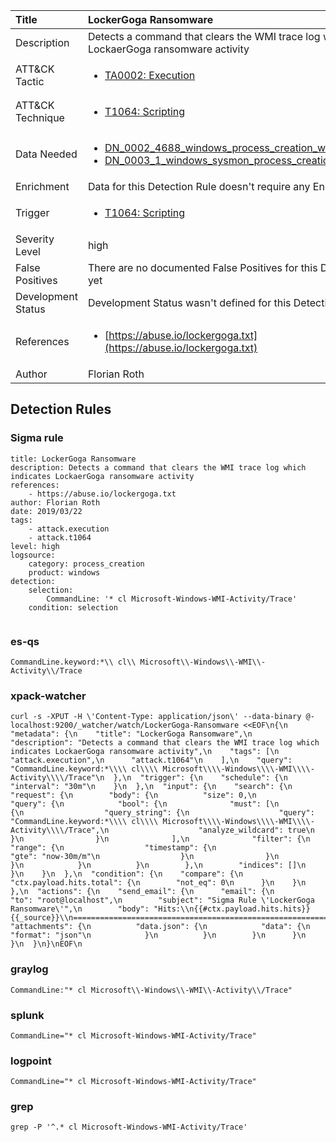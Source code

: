 | Title                | LockerGoga Ransomware                                                                                                                                                 |
|:---------------------|:------------------------------------------------------------------------------------------------------------------------------------------------------------|
| Description          | Detects a command that clears the WMI trace log which indicates LockaerGoga ransomware activity                                                                                                                                           |
| ATT&amp;CK Tactic    |  <ul><li>[TA0002: Execution](https://attack.mitre.org/tactics/TA0002)</li></ul>  |
| ATT&amp;CK Technique | <ul><li>[T1064: Scripting](https://attack.mitre.org/techniques/T1064)</li></ul>  |
| Data Needed          | <ul><li>[DN_0002_4688_windows_process_creation_with_commandline](../Data_Needed/DN_0002_4688_windows_process_creation_with_commandline.md)</li><li>[DN_0003_1_windows_sysmon_process_creation](../Data_Needed/DN_0003_1_windows_sysmon_process_creation.md)</li></ul>  |
| Enrichment           |  Data for this Detection Rule doesn't require any Enrichments.  |
| Trigger              | <ul><li>[T1064: Scripting](../Triggers/T1064.md)</li></ul>  |
| Severity Level       | high |
| False Positives      |  There are no documented False Positives for this Detection Rule yet  |
| Development Status   |  Development Status wasn't defined for this Detection Rule yet  |
| References           | <ul><li>[https://abuse.io/lockergoga.txt](https://abuse.io/lockergoga.txt)</li></ul>  |
| Author               | Florian Roth |


## Detection Rules

### Sigma rule

```
title: LockerGoga Ransomware
description: Detects a command that clears the WMI trace log which indicates LockaerGoga ransomware activity
references:
    - https://abuse.io/lockergoga.txt
author: Florian Roth
date: 2019/03/22
tags:
    - attack.execution
    - attack.t1064    
level: high
logsource:
    category: process_creation
    product: windows
detection:
    selection:
        CommandLine: '* cl Microsoft-Windows-WMI-Activity/Trace'
    condition: selection


```





### es-qs
    
```
CommandLine.keyword:*\\ cl\\ Microsoft\\-Windows\\-WMI\\-Activity\\/Trace
```


### xpack-watcher
    
```
curl -s -XPUT -H \'Content-Type: application/json\' --data-binary @- localhost:9200/_watcher/watch/LockerGoga-Ransomware <<EOF\n{\n  "metadata": {\n    "title": "LockerGoga Ransomware",\n    "description": "Detects a command that clears the WMI trace log which indicates LockaerGoga ransomware activity",\n    "tags": [\n      "attack.execution",\n      "attack.t1064"\n    ],\n    "query": "CommandLine.keyword:*\\\\ cl\\\\ Microsoft\\\\-Windows\\\\-WMI\\\\-Activity\\\\/Trace"\n  },\n  "trigger": {\n    "schedule": {\n      "interval": "30m"\n    }\n  },\n  "input": {\n    "search": {\n      "request": {\n        "body": {\n          "size": 0,\n          "query": {\n            "bool": {\n              "must": [\n                {\n                  "query_string": {\n                    "query": "CommandLine.keyword:*\\\\ cl\\\\ Microsoft\\\\-Windows\\\\-WMI\\\\-Activity\\\\/Trace",\n                    "analyze_wildcard": true\n                  }\n                }\n              ],\n              "filter": {\n                "range": {\n                  "timestamp": {\n                    "gte": "now-30m/m"\n                  }\n                }\n              }\n            }\n          }\n        },\n        "indices": []\n      }\n    }\n  },\n  "condition": {\n    "compare": {\n      "ctx.payload.hits.total": {\n        "not_eq": 0\n      }\n    }\n  },\n  "actions": {\n    "send_email": {\n      "email": {\n        "to": "root@localhost",\n        "subject": "Sigma Rule \'LockerGoga Ransomware\'",\n        "body": "Hits:\\n{{#ctx.payload.hits.hits}}{{_source}}\\n================================================================================\\n{{/ctx.payload.hits.hits}}",\n        "attachments": {\n          "data.json": {\n            "data": {\n              "format": "json"\n            }\n          }\n        }\n      }\n    }\n  }\n}\nEOF\n
```


### graylog
    
```
CommandLine:"* cl Microsoft\\-Windows\\-WMI\\-Activity\\/Trace"
```


### splunk
    
```
CommandLine="* cl Microsoft-Windows-WMI-Activity/Trace"
```


### logpoint
    
```
CommandLine="* cl Microsoft-Windows-WMI-Activity/Trace"
```


### grep
    
```
grep -P '^.* cl Microsoft-Windows-WMI-Activity/Trace'
```



